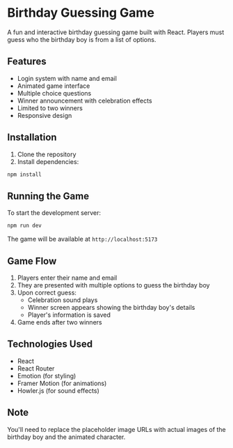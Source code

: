 # Birthday Guessing Game

A fun and interactive birthday guessing game built with React. Players must guess who the birthday boy is from a list of options.

## Features

- Login system with name and email
- Animated game interface
- Multiple choice questions
- Winner announcement with celebration effects
- Limited to two winners
- Responsive design

## Installation

1. Clone the repository
2. Install dependencies:
```bash
npm install
```

## Running the Game

To start the development server:
```bash
npm run dev
```

The game will be available at `http://localhost:5173`

## Game Flow

1. Players enter their name and email
2. They are presented with multiple options to guess the birthday boy
3. Upon correct guess:
   - Celebration sound plays
   - Winner screen appears showing the birthday boy's details
   - Player's information is saved
4. Game ends after two winners

## Technologies Used

- React
- React Router
- Emotion (for styling)
- Framer Motion (for animations)
- Howler.js (for sound effects)

## Note

You'll need to replace the placeholder image URLs with actual images of the birthday boy and the animated character.
